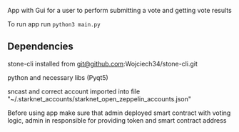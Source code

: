 App with Gui for a user to perform submitting a vote and getting vote results

To run app run 
`
python3 main.py
`

## Dependencies

stone-cli installed from git@github.com:Wojciech34/stone-cli.git

python and necessary libs (Pyqt5)

sncast and correct account imported into file "~/.starknet_accounts/starknet_open_zeppelin_accounts.json"


Before using app make sure that admin deployed smart contract 
with voting logic, admin in responsible for providing token 
and smart contract address